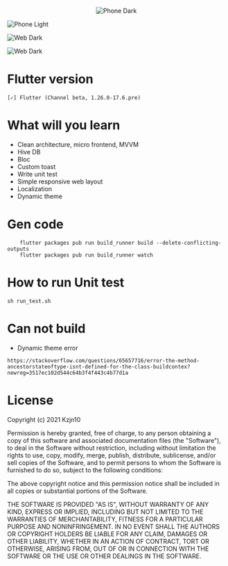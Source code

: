 
<p align="center">
  <img src="https://github.com/kzjn10/Flutter_Web_Todo_App
/blob/master/screenshots/phone_dark.png" alt="Phone Dark"/>

<img src="https://github.com/kzjn10/Flutter_Web_Todo_App
/blob/master/screenshots/phone_light.png" alt="Phone Light"/>

<img src="https://github.com/kzjn10/Flutter_Web_Todo_App
/blob/master/screenshots/web_dark.png" alt="Web Dark"/>

<img src="https://github.com/kzjn10/Flutter_Web_Todo_App
/blob/master/screenshots/web_light.png" alt="Web Dark"/>
</p>

# Flutter version
```
[✓] Flutter (Channel beta, 1.26.0-17.6.pre)

```

# What will you learn
- Clean architecture, micro frontend, MVVM
- Hive DB
- Bloc
- Custom toast
- Write unit test
- Simple responsive web layout
- Localization
- Dynamic theme

# Gen code

```
    flutter packages pub run build_runner build --delete-conflicting-outputs
    flutter packages pub run build_runner watch
```

# How to run Unit test

```
sh run_test.sh
```

# Can not build

- Dynamic theme error
```
https://stackoverflow.com/questions/65657716/error-the-method-ancestorstateoftype-isnt-defined-for-the-class-buildcontex?newreg=3517ec102d544c64b3f4f443c4b77d1a
```

# License

Copyright (c) 2021 Kzjn10

Permission is hereby granted, free of charge, to any person obtaining a copy
of this software and associated documentation files (the "Software"), to deal
in the Software without restriction, including without limitation the rights
to use, copy, modify, merge, publish, distribute, sublicense, and/or sell
copies of the Software, and to permit persons to whom the Software is
furnished to do so, subject to the following conditions:

The above copyright notice and this permission notice shall be included in all
copies or substantial portions of the Software.

THE SOFTWARE IS PROVIDED "AS IS", WITHOUT WARRANTY OF ANY KIND, EXPRESS OR
IMPLIED, INCLUDING BUT NOT LIMITED TO THE WARRANTIES OF MERCHANTABILITY,
FITNESS FOR A PARTICULAR PURPOSE AND NONINFRINGEMENT. IN NO EVENT SHALL THE
AUTHORS OR COPYRIGHT HOLDERS BE LIABLE FOR ANY CLAIM, DAMAGES OR OTHER
LIABILITY, WHETHER IN AN ACTION OF CONTRACT, TORT OR OTHERWISE, ARISING FROM,
OUT OF OR IN CONNECTION WITH THE SOFTWARE OR THE USE OR OTHER DEALINGS IN THE
SOFTWARE.
